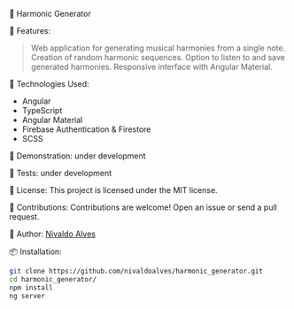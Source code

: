 🧩 Harmonic Generator

🧰 Features:
> Web application for generating musical harmonies from a single note.
> Creation of random harmonic sequences.
> Option to listen to and save generated harmonies.
> Responsive interface with Angular Material.

🚀 Technologies Used:
- Angular
- TypeScript
- Angular Material
- Firebase Authentication & Firestore
- SCSS

📸 Demonstration:
under development

🧪 Tests:
under development

📄 License:
This project is licensed under the MIT license.

🤝 Contributions:
Contributions are welcome! Open an issue or send a pull request.

👤 Author:
[Nivaldo Alves](https://github.com/nivaldoalves)

📦 Installation:
```bash
git clone https://github.com/nivaldoalves/harmonic_generator.git
cd harmonic_generator/
npm install
ng server






